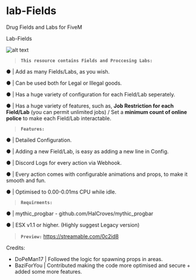 # lab-Fields
Drug Fields and Labs for FiveM

Lab-Fields

![alt text](https://media.discordapp.net/attachments/931656894924324925/931666180593299556/lab-fields.png?width=1202&height=676)

> __`This resource contains Fields and Proccesing Labs:`__

●  | Add as many Fields/Labs, as you wish.

●  | Can be used both for Legal or Illegal goods.

●  | Has a huge variety of configuration for each Field/Lab seperately.

●  | Has a huge variety of features, such as, __Job Restriction for each Field/Lab__ (you can permit unlimited jobs) / Set a __minimum count of online police__ to make each Field/Lab interactable.

> __`Features:`__

●  | Detailed Configuration.

●  | Adding a new Field/Lab, is easy as adding a new line in Config.

●  | Discord Logs for every action via Webhook.

●  | Every action comes with configurable animations and props, to make it smooth and fun.

●  | Optimised to 0.00-0.01ms CPU while idle.

> __`Requirments:`__

●  | mythic_progbar - github.com/HalCroves/mythic_progbar

●  | ESX v1.1 or higher. (Highly suggest Legacy version)

> __`Preview:`__
https://streamable.com/0c2id8

Credits:
- DoPeMan17 | Followed the logic for spawning props in areas.
- BaziForYou | Contributed making the code more optimised and secure + added some more features.
